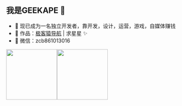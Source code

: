 ## 我是GEEKAPE 👦

- 📑 现已成为一名独立开发者，靠开发，设计，运营，游戏，自媒体赚钱
- 🏡 作品：<a href="https://github.com/geekape/geek-navigation" target="_blank">极客猿导航</a> | 求星星 ✨</a>
- 💬 微信：zcb861013016

<img align="" height="137px" src="https://github-readme-stats.vercel.app/api?username=geekape&hide_title=true&hide_border=true&show_icons=true&include_all_commits=true&line_height=21&theme=material-palenight&locale=cn" /><img align="" height="137px" src="https://github-readme-stats.vercel.app/api/top-langs/?username=geekape&hide_title=true&hide_border=true&layout=compact&theme=material-palenight&locale=cn" />

